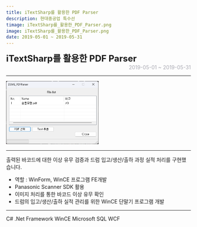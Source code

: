 ```yaml
---
title: iTextSharp를 활용한 PDF Parser
description: 현대중공업 특수선
timage: iTextSharp를_활용한_PDF_Parser.png
image: iTextSharp를_활용한_PDF_Parser.png
date: 2019-05-01 ~ 2019-05-31
---
```


<div style="font-weight: bold; font-size: 1.5rem">iTextSharp를 활용한 PDF Parser</div>
<div style="text-align: right; color: #aaaab3">2019-05-01 ~ 2019-05-31</div>

---

<img
    class="hyde page-image"
    src="/assets/images/projects/iTextSharp를_활용한_PDF_Parser.png"
    alt="{{ page.image | split: '.' | first }}"
    width="50%"
    height="50%"
/>

---

출력된 바코드에 대한 이상 유무 검증과 드럼 입고/생산/출하 과정 실적 처리를 구현했습니다.

- 역할 : WinForm, WinCE 프로그램 FE개발
- Panasonic Scanner SDK 활용
- 이미지 처리를 통한 바코드 이상 유무 확인
- 드럼의 입고/생산/출하 실적 관리를 위한 WinCE 단말기 프로그램 개발

---

<div class="hyde tags skills">
    <a class="hyde tag">C#</a>
    <a class="hyde tag">.Net Framework</a>
    <a class="hyde tag">WinCE</a>
    <a class="hyde tag">Microsoft SQL</a>
    <a class="hyde tag">WCF</a>
</div>
